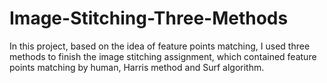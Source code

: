 # Image-Stitching-Three-Methods
In this project, based on the idea of feature points matching, I used three methods to finish the image stitching assignment, which contained feature points matching by human, Harris method and Surf algorithm.
